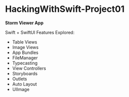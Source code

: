 # HackingWithSwift-Project01
<b>Storm Viewer App</b>

<p>Swift + SwiftUI Features Explored:<p>
<ul>
  <li>Table Views</li>
  <li>Image Views</li>
  <li>App Bundles</li>
  <li>FileManager</li>
  <li>Typecasting</li>
  <li>View Controllers</li>
  <li>Storyboards</li>
  <li>Outlets</li>
  <li>Auto Layout</li>
  <li>UIImage</li>
</ul>
